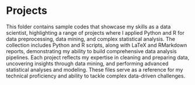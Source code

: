 # Projects

This folder contains sample codes that showcase my skills as a data scientist, highlighting a range of projects where I applied Python and R for data preprocessing, data mining, and complex statistical analysis. The collection includes Python and R scripts, along with LaTeX and RMarkdown reports, demonstrating my ability to build comprehensive data analysis pipelines. Each project reflects my expertise in cleaning and preparing data, uncovering insights through data mining, and performing advanced statistical analyses and modeling. These files serve as a reference for my technical proficiency and ability to tackle complex data-driven challenges.
